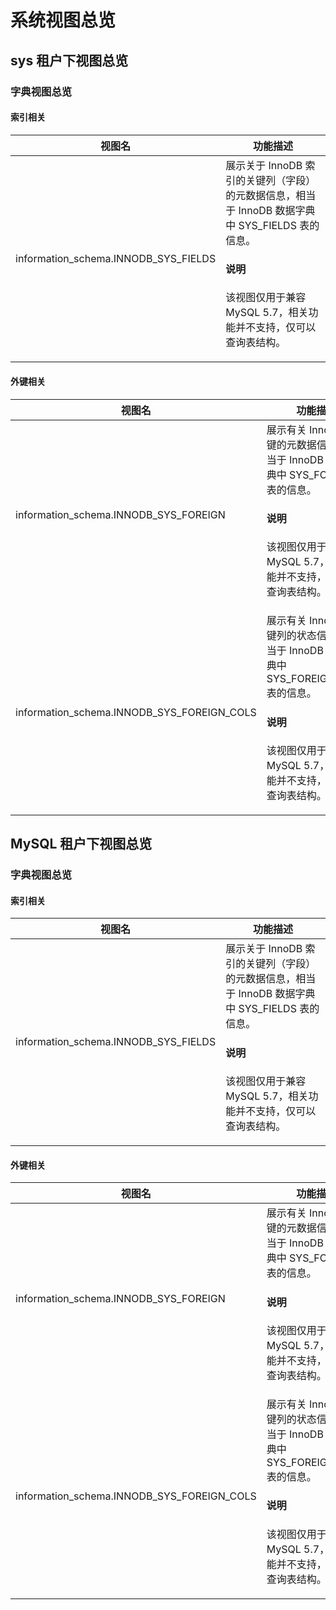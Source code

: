 # 系统视图总览

## sys 租户下视图总览

### 字典视图总览

#### 索引相关

| 视图名  |  功能描述|
|-----------|---------------------------------------------------------------|
| information_schema.INNODB_SYS_FIELDS       | 展示关于 InnoDB 索引的关键列（字段）的元数据信息，相当于 InnoDB 数据字典中 SYS_FIELDS 表的信息。 <main id="notice" type='explain'><h4>说明</h4><p>该视图仅用于兼容 MySQL 5.7，相关功能并不支持，仅可以查询表结构。</p></main>|

#### 外键相关

| 视图名  |  功能描述|
|-----------|---------------------------------------------------------------|
| information_schema.INNODB_SYS_FOREIGN      | 展示有关 InnoDB 外键的元数据信息，相当于 InnoDB 数据字典中 SYS_FOREIGN 表的信息。 <main id="notice" type='explain'><h4>说明</h4><p>该视图仅用于兼容 MySQL 5.7，相关功能并不支持，仅可以查询表结构。</p></main>|
| information_schema.INNODB_SYS_FOREIGN_COLS | 展示有关 InnoDB 外键列的状态信息，相当于 InnoDB 数据字典中 SYS_FOREIGN_COLS 表的信息。 <main id="notice" type='explain'><h4>说明</h4><p>该视图仅用于兼容 MySQL 5.7，相关功能并不支持，仅可以查询表结构。</p></main>|

## MySQL 租户下视图总览

### 字典视图总览

#### 索引相关

| 视图名  |  功能描述|
|-----------|---------------------------------------------------------------|
| information_schema.INNODB_SYS_FIELDS       | 展示关于 InnoDB 索引的关键列（字段）的元数据信息，相当于 InnoDB 数据字典中 SYS_FIELDS 表的信息。 <main id="notice" type='explain'><h4>说明</h4><p>该视图仅用于兼容 MySQL 5.7，相关功能并不支持，仅可以查询表结构。</p></main>|

#### 外键相关

| 视图名  |  功能描述|
|-----------|---------------------------------------------------------------|
| information_schema.INNODB_SYS_FOREIGN      | 展示有关 InnoDB 外键的元数据信息，相当于 InnoDB 数据字典中 SYS_FOREIGN 表的信息。 <main id="notice" type='explain'><h4>说明</h4><p>该视图仅用于兼容 MySQL 5.7，相关功能并不支持，仅可以查询表结构。</p></main>|
| information_schema.INNODB_SYS_FOREIGN_COLS | 展示有关 InnoDB 外键列的状态信息，相当于 InnoDB 数据字典中 SYS_FOREIGN_COLS 表的信息。 <main id="notice" type='explain'><h4>说明</h4><p>该视图仅用于兼容 MySQL 5.7，相关功能并不支持，仅可以查询表结构。</p></main>|
